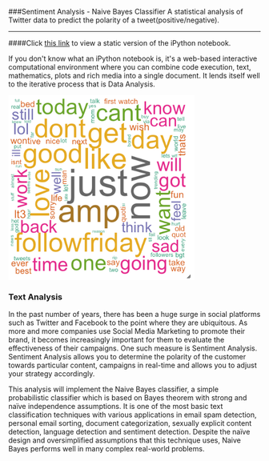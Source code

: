 ###Sentiment Analysis - Naive Bayes Classifier
A statistical analysis of Twitter data to predict the polarity of a tweet(positive/negative). 

----------------------------------

####Click [this link](http://nbviewer.ipython.org/gist/louisryan/d7903c75a59928600982) to view a static version of the iPython notebook.

If you don't know what an iPython notebook is, it's a web-based interactive computational environment where you can combine code execution, text, mathematics, plots and rich media into a single document. It lends itself well to the iterative process that is Data Analysis.

<img src="https://raw.githubusercontent.com/louisryan/Sentiment/master/images/wordcloud.png" align="middle"/>

### Text Analysis

In the past number of years, there has been a huge surge in social platforms such as Twitter and Facebook to the point where they are ubiquitous. As more and more companies use Social Media Marketing to promote their brand, it becomes increasingly important for them to evaluate the effectiveness of their campaigns. One such measure is Sentiment Analysis. Sentiment Analysis allows you to determine the polarity of the customer towards particular content, campaigns in real-time and allows you to adjust your strategy accordingly.

This analysis will implement the Naive Bayes classifier, a simple probabilistic classifier which is based on Bayes theorem with strong and naïve independence assumptions. It is one of the most basic text classification techniques with various applications in email spam detection, personal email sorting, document categorization, sexually explicit content detection, language detection and sentiment detection. Despite the naïve design and oversimplified assumptions that this technique uses, Naive Bayes performs well in many complex real-world problems.